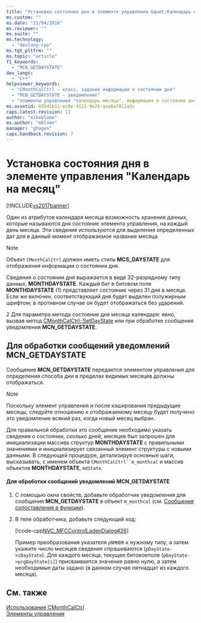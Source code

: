 ```yaml
---
title: "Установка состояния дня в элементе управления &quot;Календарь на месяц&quot; | Microsoft Docs"
ms.custom: ""
ms.date: "11/04/2016"
ms.reviewer: ""
ms.suite: ""
ms.technology: 
  - "devlang-cpp"
ms.tgt_pltfrm: ""
ms.topic: "article"
f1_keywords: 
  - "MCN_GETDAYSTATE"
dev_langs: 
  - "C++"
helpviewer_keywords: 
  - "CMonthCalCtrl - класс, задание информации о состоянии дня"
  - "MCN_GETDAYSTATE - уведомление"
  - "элементы управления "календарь месяца", информация о состоянии дня"
ms.assetid: 435d1b11-ec0e-4121-9e25-aaa6af812a3c
caps.latest.revision: 11
author: "mikeblome"
ms.author: "mblome"
manager: "ghogen"
caps.handback.revision: 7
---
```

# Установка состояния дня в элементе управления &quot;Календарь на месяц&quot;
[!INCLUDE[vs2017banner](../assembler/inline/includes/vs2017banner.md)]

Один из атрибутов календаря месяца возможность хранения данных, которые называются дня состояние элемента управления, на каждый день месяца.  Эти сведения используются для выделения определенных дат для в данный момент отображаемое название месяца.  
  
> [!NOTE]
>  Объект `CMonthCalCtrl` должен иметь стиль **MCS\_DAYSTATE** для отображения информации о состоянии дня.  
  
 Сведения о состоянии дня выражается в виде 32\-разрядному типу данных, **MONTHDAYSTATE**.  Каждый бит в битовом поле **MONTHDAYSTATE** \(1\) представляет состояние через 31 дня в месяце.  Если же включен, соответствующий дня будет выделен полужирным шрифтом; в противном случае он будет отображаться без ударений.  
  
 2 Для параметра метода состояние дня месяца календаря: явно, вызвав метод [CMonthCalCtrl::SetDayState](../Topic/CMonthCalCtrl::SetDayState.md) или при обработке сообщения уведомления **MCN\_GETDAYSTATE**.  
  
## Для обработки сообщений уведомлений MCN\_GETDAYSTATE  
 Сообщение **MCN\_GETDAYSTATE** передается элементом управления для определения способа дни в пределах видимых месяцев должны отображаться.  
  
> [!NOTE]
>  Поскольку элемент управления и после кэширования предыдущие месяцы, следуйте отношению к отображаемому месяцу будет получено это уведомление всякий раз, когда новый месяц выбран.  
  
 Для правильной обработки это сообщение необходимо указать сведения о состоянии, сколько дней, месяцев был запрошен для инициализации массива структур **MONTHDAYSTATE** с правильными значениями и инициализирует связанный элемент структуры с новыми данными.  В следующей процедуре, детализируя основные шаги, высказывать, с именем объекта `CMonthCalCtrl``m_monthcal` и массив объектов **MONTHDAYSTATE**, `mdState`.  
  
#### Для обработки сообщений уведомлений MCN\_GETDAYSTATE  
  
1.  С помощью окна свойств, добавьте обработчик уведомления для сообщения **MCN\_GETDAYSTATE** в объект `m_monthcal` \(см. [Сообщения сопоставления в функции](../Topic/Mapping%20Messages%20to%20Functions.md)\).  
  
2.  В теле обработчика, добавьте следующий код:  
  
     [!code-cpp[NVC_MFCControlLadenDialog#26](../mfc/codesnippet/CPP/setting-the-day-state-of-a-month-calendar-control_1.cpp)]  
  
     Пример преобразования указателя `pNMHDR` к нужному типу, а затем укажите число месяцев сведения спрашиваются \(`pDayState->cDayState`\).  Для каждого месяца, текущее битовоеполе \(`pDayState->prgDayState[i]`\) присваивается значение равно нулю, а затем необходимые даты задано \(в данном случае пятнадцат из каждого месяца\).  
  
## См. также  
 [Использование CMonthCalCtrl](../Topic/Using%20CMonthCalCtrl.md)   
 [Элементы управления](../mfc/controls-mfc.md)